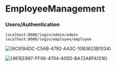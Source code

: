 # EmployeeManagement

### Users/Authentication

`localhost:8088/login/admin/admin
   localhost:8088/login/employee/employee `

![{6C8194DC-C5AB-4792-AA3C-10B3623B1034}](https://github.com/user-attachments/assets/0219aa36-cc11-4397-8b4d-b40219a235c9)


![{461EE997-FF06-4704-A05D-BA72A8FA1316}](https://github.com/user-attachments/assets/fdf26fcb-2fbf-465d-8a45-4acab19e5c41)
